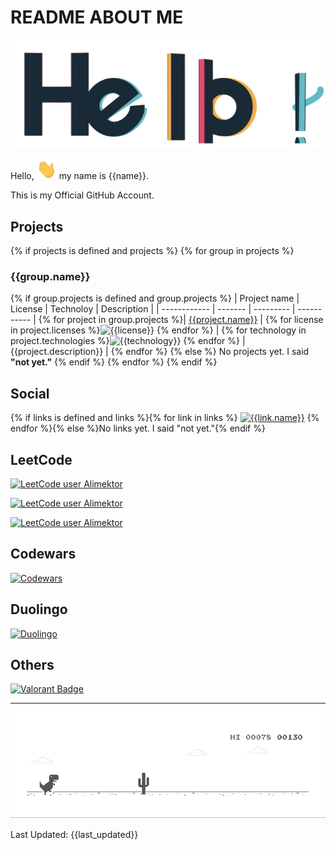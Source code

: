 # README ABOUT ME #

![Hello](images/general/hello.gif)

Hello, <img src="images/general/hi.gif" width="32px" height="32px"> my name is {{name}}.

This is my Official GitHub Account.

## Projects ##
{% if projects is defined and projects %}
{% for group in projects %}
### {{group.name}} ###
{% if group.projects is defined and group.projects %}
| Project name | License | Technoloy | Description |
| ------------ | ------- | --------- | ----------- |
{% for project in group.projects %}| [{{project.name}}]({{project.link}}) | {% for license in project.licenses %}![{{license}}](images/licenses/{{license}}.svg) {% endfor %} | {% for technology in project.technologies %}![{{technology}}](images/tech/{{technology}}.svg) {% endfor %} | {{project.description}} | 
{% endfor %}
{% else %}
No projects yet. I said **"not yet."**
{% endif %}
{% endfor %}
{% endif %}

## Social ##

{% if links is defined and links %}{% for link in links %} <a href="{{link.link}}"><img src="images/social/{{link.name}}.svg" width="64px" height="64px" alt="{{link.name}}"></a> {% endfor %}{% else %}No links yet. I said "not yet."{% endif %}

## LeetCode ##

[![LeetCode user Alimektor](https://img.shields.io/badge/dynamic/json?style=for-the-badge&labelColor=black&color=%23ffa116&label=Ranking&query=ranking&url=https%3A%2F%2Fleetcode-badge.vercel.app%2Fapi%2Fusers%2FAlimektor&logo=leetcode&logoColor=yellow)](https://leetcode.com/Alimektor/)

[![LeetCode user Alimektor](https://img.shields.io/badge/dynamic/json?style=for-the-badge&labelColor=black&color=%23ffa116&label=Solved&query=solvedOverTotal&url=https%3A%2F%2Fleetcode-badge.vercel.app%2Fapi%2Fusers%2FAlimektor&logo=leetcode&logoColor=yellow)](https://leetcode.com/Alimektor/)

[![LeetCode user Alimektor](https://img.shields.io/badge/dynamic/json?style=for-the-badge&labelColor=black&color=%23ffa116&label=Solved&query=solvedPercentage&url=https%3A%2F%2Fleetcode-badge.vercel.app%2Fapi%2Fusers%2FAlimektor&logo=leetcode&logoColor=yellow)](https://leetcode.com/Alimektor/)

## Codewars ##

<a href="https://www.codewars.com/users/Alimektor"><img src="https://www.codewars.com/users/Alimektor/badges/large" alt="Codewars"></a>

## Duolingo ## 

<a href="https://www.duolingo.com/profile/Alimektor"><img src="https://duolingo-stats-card.vercel.app/api?username=Alimektor&theme=purple-gang" alt="Duolingo"></a>

## Others ##

[![Valorant Badge](https://img.shields.io/badge/Valorant-FA4454?logo=valorant&logoColor=fff&style=flat-square)](https://tracker.gg/valorant/profile/riot/%E3%82%A2%E3%83%AA%E3%83%A1%E3%82%AF%E3%82%BF%E3%83%BC%23%E3%82%A2%E3%83%AC%E3%83%8D%E3%82%AF%E3%83%88/overview)

----

![Dino](images/general/dino.gif)

Last Updated: {{last_updated}}
